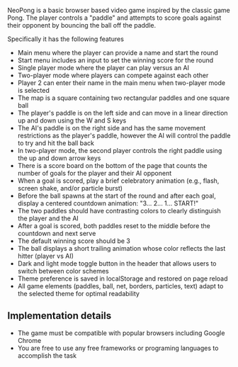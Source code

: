 NeoPong is a basic browser based video game inspired by the classic game Pong. The player controls a "paddle" and attempts to score goals against their opponent by bouncing the ball off the paddle.

Specifically it has the following features

- Main menu where the player can provide a name and start the round
- Start menu includes an input to set the winning score for the round
- Single player mode where the player can play versus an AI
- Two-player mode where players can compete against each other
- Player 2 can enter their name in the main menu when two-player mode is selected
- The map is a square containing two rectangular paddles and one square ball
- The player's paddle is on the left side and can move in a linear direction up and down using the W and S keys
- The AI's paddle is on the right side and has the same movement restrictions as the player's paddle, however the AI will control the paddle to try and hit the ball back
- In two-player mode, the second player controls the right paddle using the up and down arrow keys
- There is a score board on the bottom of the page that counts the number of goals for the player and their AI opponent
- When a goal is scored, play a brief celebratory animation (e.g., flash, screen shake, and/or particle burst)
- Before the ball spawns at the start of the round and after each goal, display a centered countdown animation: "3... 2... 1... START!"
- The two paddles should have contrasting colors to clearly distinguish the player and the AI
- After a goal is scored, both paddles reset to the middle before the countdown and next serve
- The default winning score should be 3
- The ball displays a short trailing animation whose color reflects the last hitter (player vs AI)
- Dark and light mode toggle button in the header that allows users to switch between color schemes
- Theme preference is saved in localStorage and restored on page reload
- All game elements (paddles, ball, net, borders, particles, text) adapt to the selected theme for optimal readability

## Implementation details

- The game must be compatible with popular browsers including Google Chrome
- You are free to use any free frameworks or programing languages to accomplish the task
